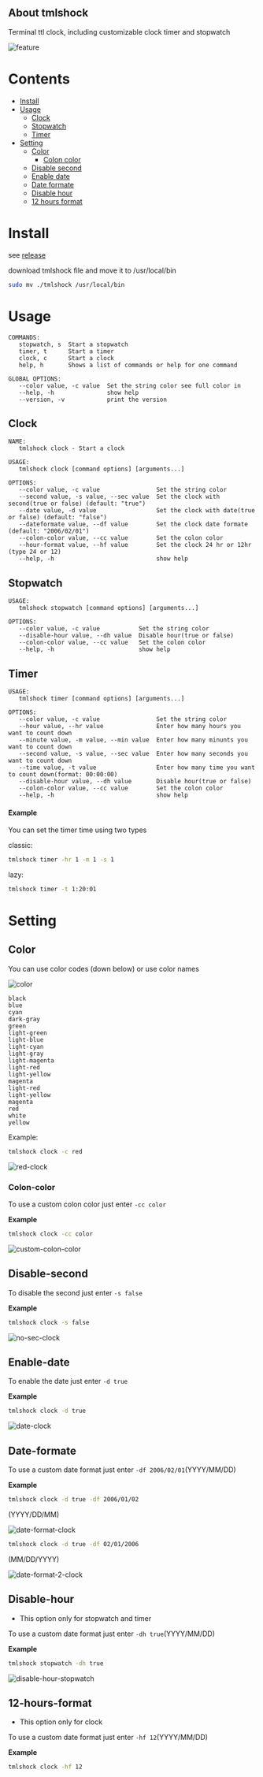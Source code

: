 ## About tmlshock
Terminal ttl clock, including customizable clock timer and stopwatch

![feature](https://github.com/MHNightCat/tmlshock/blob/main/img/feature.png)

# Contents
* [Install](#install)
* [Usage](#Usage)
  * [Clock](#clock)
  * [Stopwatch](#stopwatch)
  * [Timer](#timer)
* [Setting](#setting)
  * [Color](#color)
    * [Colon color](#colon-color)
  * [Disable second](#disable-second)
  * [Enable date](#enable-date)
  * [Date formate](#date-formate)
  * [Disable hour](#disable-hour)
  * [12 hours format](#12-hours-format)
# Install

see [release](https://github.com/MHNightCat/tmlshock/releases)

download tmlshock file and move it to /usr/local/bin

```bash
sudo mv ./tmlshock /usr/local/bin
```

# Usage
```
COMMANDS:
   stopwatch, s  Start a stopwatch
   timer, t      Start a timer
   clock, c      Start a clock
   help, h       Shows a list of commands or help for one command

GLOBAL OPTIONS:
   --color value, -c value  Set the string color see full color in
   --help, -h               show help
   --version, -v            print the version
```

## Clock
```
NAME:
   tmlshock clock - Start a clock

USAGE:
   tmlshock clock [command options] [arguments...]

OPTIONS:
   --color value, -c value                Set the string color
   --second value, -s value, --sec value  Set the clock with second(true or false) (default: "true")
   --date value, -d value                 Set the clock with date(true or false) (default: "false")
   --dateformate value, --df value        Set the clock date formate (default: "2006/02/01")
   --colon-color value, --cc value        Set the colon color 
   --hour-format value, --hf value        Set the clock 24 hr or 12hr (type 24 or 12)
   --help, -h                             show help
```

## Stopwatch
```
USAGE:
   tmlshock stopwatch [command options] [arguments...]

OPTIONS:
   --color value, -c value           Set the string color 
   --disable-hour value, --dh value  Disable hour(true or false)
   --colon-color value, --cc value   Set the colon color 
   --help, -h                        show help
```

## Timer
```
USAGE:
   tmlshock timer [command options] [arguments...]

OPTIONS:
   --color value, -c value                Set the string color 
   --hour value, --hr value               Enter how many hours you want to count down
   --minute value, -m value, --min value  Enter how many minunts you want to count down
   --second value, -s value, --sec value  Enter how many seconds you want to count down
   --time value, -t value                 Enter how many time you want to count down(format: 00:00:00)
   --disable-hour value, --dh value       Disable hour(true or false)
   --colon-color value, --cc value        Set the colon color 
   --help, -h                             show help
```

#### **Example**
You can set the timer time using two types

classic:
```bash
tmlshock timer -hr 1 -m 1 -s 1
```

lazy:
```bash
tmlshock timer -t 1:20:01
```

# Setting

## **Color**

You can use color codes (down below) or use color names

![color](https://github.com/MHNightCat/tmlshock/blob/main/img/color.png)

```
black
blue
cyan
dark-gray
green
light-green
light-blue
light-cyan
light-gray
light-magenta
light-red
light-yellow
magenta
light-red
light-yellow
magenta
red
white
yellow
```

Example:
```bash
tmlshock clock -c red
```
![red-clock](https://github.com/MHNightCat/tmlshock/blob/main/img/red-clock.png)

### **Colon-color**

To use a custom colon color just enter `-cc color`

**Example**
```bash
tmlshock clock -cc color
```

![custom-colon-color](https://github.com/MHNightCat/tmlshock/blob/main/img/custom-colon-color.png)

## **Disable-second**

To disable the second just enter `-s false`

**Example**
```bash
tmlshock clock -s false
```

![no-sec-clock](https://github.com/MHNightCat/tmlshock/blob/main/img/no-sec-clock.png)

## **Enable-date**

To enable the date just enter `-d true`

**Example**
```bash
tmlshock clock -d true
```

![date-clock](https://github.com/MHNightCat/tmlshock/blob/main/img/date-clock.png)

## **Date-formate**

To use a custom date format just enter `-df 2006/02/01`(YYYY/MM/DD)

**Example**
```bash
tmlshock clock -d true -df 2006/01/02 
```
(YYYY/DD/MM)

![date-format-clock](https://github.com/MHNightCat/tmlshock/blob/main/img/date-format-clock.png)

```bash
tmlshock clock -d true -df 02/01/2006
```
(MM/DD/YYYY)

![date-format-2-clock](https://github.com/MHNightCat/tmlshock/blob/main/img/date-format-2-clock.png)

## **Disable-hour**

* This option only for stopwatch and timer

To use a custom date format just enter `-dh true`(YYYY/MM/DD)

**Example**
```bash
tmlshock stopwatch -dh true
```

![disable-hour-stopwatch](https://github.com/MHNightCat/tmlshock/blob/main/img/disable-hour-stopwatch.png)

## **12-hours-format**

* This option only for clock

To use a custom date format just enter `-hf 12`(YYYY/MM/DD)

**Example**
```bash
tmlshock clock -hf 12
```
